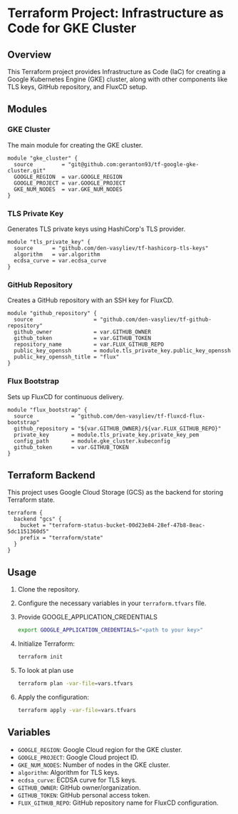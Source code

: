 # Terraform Project: Infrastructure as Code for GKE Cluster

## Overview

This Terraform project provides Infrastructure as Code (IaC) for creating a Google Kubernetes Engine (GKE) cluster, along with other components like TLS keys, GitHub repository, and FluxCD setup.

## Modules

### GKE Cluster

The main module for creating the GKE cluster.

```hcl
module "gke_cluster" {
  source         = "git@github.com:geranton93/tf-google-gke-cluster.git"
  GOOGLE_REGION  = var.GOOGLE_REGION
  GOOGLE_PROJECT = var.GOOGLE_PROJECT
  GKE_NUM_NODES  = var.GKE_NUM_NODES
}
```

### TLS Private Key

Generates TLS private keys using HashiCorp's TLS provider.

```hcl
module "tls_private_key" {
  source      = "github.com/den-vasyliev/tf-hashicorp-tls-keys"
  algorithm   = var.algorithm
  ecdsa_curve = var.ecdsa_curve
}
```

### GitHub Repository

Creates a GitHub repository with an SSH key for FluxCD.

```hcl
module "github_repository" {
  source                   = "github.com/den-vasyliev/tf-github-repository"
  github_owner             = var.GITHUB_OWNER
  github_token             = var.GITHUB_TOKEN
  repository_name          = var.FLUX_GITHUB_REPO
  public_key_openssh       = module.tls_private_key.public_key_openssh
  public_key_openssh_title = "flux"
}
```

### Flux Bootstrap

Sets up FluxCD for continuous delivery.

```hcl
module "flux_bootstrap" {
  source            = "github.com/den-vasyliev/tf-fluxcd-flux-bootstrap"
  github_repository = "${var.GITHUB_OWNER}/${var.FLUX_GITHUB_REPO}"
  private_key       = module.tls_private_key.private_key_pem
  config_path       = module.gke_cluster.kubeconfig
  github_token      = var.GITHUB_TOKEN
}
```

## Terraform Backend

This project uses Google Cloud Storage (GCS) as the backend for storing Terraform state.

```hcl
terraform {
  backend "gcs" {
    bucket = "terraform-status-bucket-00d23e84-28ef-47b8-8eac-5dc1151360d5"
    prefix = "terraform/state"
  }
}
```

## Usage

1. Clone the repository.
2. Configure the necessary variables in your `terraform.tfvars` file.
3. Provide GOOGLE_APPLICATION_CREDENTIALS

    ```bash
    export GOOGLE_APPLICATION_CREDENTIALS="<path to your key>"
    ```
4. Initialize Terraform:

    ```bash
    terraform init
    ```

5. To look at plan use 

    ```bash
    terraform plan -var-file=vars.tfvars
    ```

6. Apply the configuration:

    ```bash
    terraform apply -var-file=vars.tfvars
    ```

## Variables

- `GOOGLE_REGION`: Google Cloud region for the GKE cluster.
- `GOOGLE_PROJECT`: Google Cloud project ID.
- `GKE_NUM_NODES`: Number of nodes in the GKE cluster.
- `algorithm`: Algorithm for TLS keys.
- `ecdsa_curve`: ECDSA curve for TLS keys.
- `GITHUB_OWNER`: GitHub owner/organization.
- `GITHUB_TOKEN`: GitHub personal access token.
- `FLUX_GITHUB_REPO`: GitHub repository name for FluxCD configuration.
